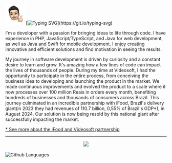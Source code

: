 <img src="./brn_64.png" style="width:64px;height:64px;">[![Typing SVG](https://readme-typing-svg.demolab.com?font=Fira+Code&pause=1000&color=2FA4D7&width=435&lines=Hi+there!;I+am+Rodrigo+Bruner.;Good+to+see+you+here.;I+hope+you+enjoy+it.)](https://git.io/typing-svg)

I'm a developer with a passion for bringing ideas to life through code. I have experience in PHP, JavaScript/TypeScript, and Java for web development, as well as Java and Swift for mobile development. I enjoy creating innovative and efficient solutions and find motivation in seeing the results.

My journey in software development is driven by curiosity and a constant desire to learn and grow. It's amazing how a few lines of code can impact the lives of thousands of people. During my time at Videosoft, I had the opportunity to participate in the entire process, from conceiving the business idea to developing and launching the product in the market. We made continuous improvements and evolved the product to a scale where it now processes over 100 million Reais in orders every month, benefiting hundreds of businesses and thousands of consumers across Brazil. This journey culminated in an incredible partnership with iFood, Brazil's delivery giant(in 2023 they had revenues of 110.7 billion, 0,55% of Brazil's GDP*), in August 2024. Our solution is now being resold by this national giant after successfully impacting the market. 


[* See more about the iFood and Videosoft partnership](https://economia.uol.com.br/noticias/redacao/2024/09/25/nao-seremos-app-para-sempre-ifood-lanca-totens-para-restaurantes.htm) </p>

<hr>
<p align="center">
    <img src="https://skillicons.dev/icons?i=php,wordpress,javascript,typescript,nextjs,java,spring,swift,mysql,postgres,apple,androidstudio,linux,docker,aws"/>
</p>

![Github Languages](https://github-readme-stats.vercel.app/api/top-langs/?username=rodrigobruner&layout=compact&count_private=true)
